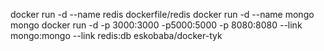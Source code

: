 docker run -d --name redis dockerfile/redis
docker run -d --name mongo mongo
docker run -d -p 3000:3000 -p5000:5000 -p 8080:8080 --link mongo:mongo --link redis:db eskobaba/docker-tyk
